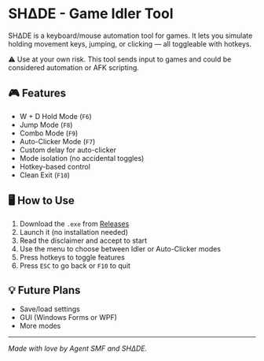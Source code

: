 # SHΔDE - Game Idler Tool

SHΔDE is a keyboard/mouse automation tool for games. It lets you simulate holding movement keys, jumping, or clicking — all toggleable with hotkeys.

⚠️ Use at your own risk. This tool sends input to games and could be considered automation or AFK scripting.

## 🎮 Features

- W + D Hold Mode (`F6`)
- Jump Mode (`F8`)
- Combo Mode (`F9`)
- Auto-Clicker Mode (`F7`)
- Custom delay for auto-clicker
- Mode isolation (no accidental toggles)
- Hotkey-based control
- Clean Exit (`F10`)

## 🖥️ How to Use

1. Download the `.exe` from [Releases](https://github.com/YOUR_USERNAME/shade-idler/releases)
2. Launch it (no installation needed)
3. Read the disclaimer and accept to start
4. Use the menu to choose between Idler or Auto-Clicker modes
5. Press hotkeys to toggle features
6. Press `ESC` to go back or `F10` to quit

## 💡 Future Plans

- Save/load settings
- GUI (Windows Forms or WPF)
- More modes

---

*Made with love by Agent SMF and SHΔDE.*
